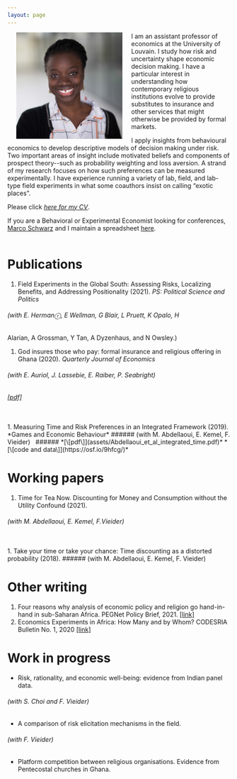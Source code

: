 ```yaml
---
layout: page
---
```



<img align="left" width="240" height="240" src="assets/ammapanin.jpg"
style="margin: 0px 20px">

I am an assistant professor of economics at the University of
Louvain. I study how risk and uncertainty shape economic decision
making. I have a particular interest in understanding how contemporary
religious institutions evolve to provide substitutes to insurance and
other services that might otherwise be provided by formal markets.

I apply insights from behavioural economics to develop descriptive
models of decision making under risk. Two important areas of insight
include motivated beliefs and components of prospect theory--such as
probability weighting and loss aversion. A strand of my research
focuses on how such preferences can be measured experimentally. I have
experience running a variety of lab, field, and
lab-type field experiments in what some coauthors insist on calling “exotic places”.


Please click [*here for my CV*](assets/Panin_CV_Oct21.pdf).

If you are a Behavioral or Experimental Economist looking for
conferences, [Marco Schwarz](https://sites.google.com/site/marcoaschwarz/) and I maintain a spreadsheet [here](https://tinyurl.com/behavioral-experimental).
<br><br>


# Publications

1. Field Experiments in the Global South: Assessing Risks, Localizing
Benefits, and Addressing Positionality (2021). *PS: Political Science
and Politics*
###### (with E. Hermanⓡ, E Wellman, G Blair, L Pruett, K Opalo, H
Alarian, A Grossman, Y Tan, A Dyzenhaus, and N Owsley.)
<br>

1. God insures those who pay: formal insurance and religious offering
in Ghana (2020). *Quarterly Journal of Economics*
###### (with E. Auriol, J. Lassebie, E. Raiber, P. Seabright) &nbsp;
###### *[\[pdf\]](assets/Auriol_et_al_God_insures.pdf)*
<br>
1. Measuring Time and Risk Preferences in an Integrated
   Framework (2019). *Games and Economic Behaviour*
###### (with M. Abdellaoui, E. Kemel, F. Vieider) &nbsp;
###### *[\[pdf\]](assets/Abdellaoui_et_al_integrated_time.pdf)* *[\[code and data\]](https://osf.io/9hfcg/)*&nbsp;


# Working papers
1. Time for Tea Now. Discounting for Money and Consumption without the
   Utility Confound (2021).

###### (with M. Abdellaoui, E. Kemel, F.Vieider)&nbsp;
<br>
1. Take your time or take your chance: Time discounting as a distorted
   probability (2018).
###### (with M. Abdellaoui, E. Kemel, F. Vieider) &nbsp;

# Other writing
1. Four reasons why analysis of economic policy and religion go
   hand-in-hand in sub-Saharan Africa. PEGNet Policy Brief, 2021. [\[link\]](https://www.pegnet.ifw-kiel.de/news/2021/four-reasons-why-analysis-of-economic-policy-and-religion-go-hand-in-hand-in-sub-saharan-africa/)
   <br>
1. Economics Experiments in Africa: How Many and by Whom?
CODESRIA Bulletin No. 1, 2020 [\[link\]](https://journals.codesria.org/index.php/codesriabulletin/article/view/140)


# Work in progress

* Risk, rationality, and economic well-being: evidence from Indian
panel data.
###### (with S. Choi and F. Vieider)

* A comparison of risk elicitation mechanisms in the field.
###### (with F. Vieider)

* Platform competition between religious organisations. Evidence from
  Pentecostal churches in Ghana.
